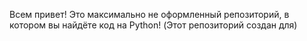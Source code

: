 Всем привет! Это максимально не оформленный репозиторий, в котором вы найдёте код на Python!
(Этот репозиторий создан для)
